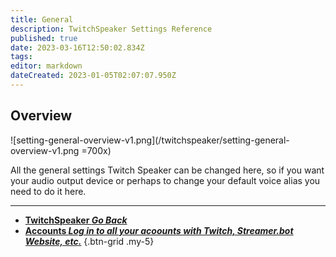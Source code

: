 ```yaml
---
title: General
description: TwitchSpeaker Settings Reference
published: true
date: 2023-03-16T12:50:02.834Z
tags: 
editor: markdown
dateCreated: 2023-01-05T02:07:07.950Z
---
```


## Overview
![setting-general-overview-v1.png](/twitchspeaker/setting-general-overview-v1.png =700x)

All the general settings Twitch Speaker can be changed here, so if you want your audio output device or perhaps to change your default voice alias you need to do it here.

---

- [<i class="mdi mdi-chevron-left"></i>**TwitchSpeaker *Go Back***](/TwitchSpeaker)
- [<i class="mdi mdi-account-multiple text--twitch"></i>**Accounts *Log in to all your acoounts with Twitch, Streamer.bot Website, etc.***](/TwitchSpeaker/Settings/Accounts)
{.btn-grid .my-5}